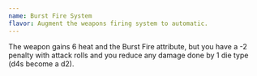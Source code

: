 ```yaml
---
name: Burst Fire System
flavor: Augment the weapons firing system to automatic.
---
```

The weapon gains 6 heat and the Burst Fire attribute, but you have a -2 penalty with attack rolls and you reduce any damage done by 1 die type (d4s become a d2).
